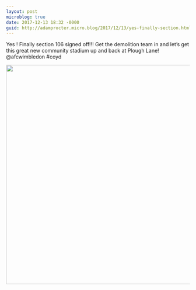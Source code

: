 ```yaml
---
layout: post
microblog: true
date: 2017-12-13 18:32 -0000
guid: http://adamprocter.micro.blog/2017/12/13/yes-finally-section.html
---
```

Yes ! Finally section 106 signed off!!! Get the demolition team in and let’s get this great new community stadium up and back at Plough Lane! @afcwimbledon #coyd

<img src="http://discursive.adamprocter.co.uk/uploads/2017/57c6a13037.jpg" width="521" height="600" />
